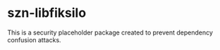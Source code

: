 # szn-libfiksilo

This is a security placeholder package created to prevent dependency confusion attacks.